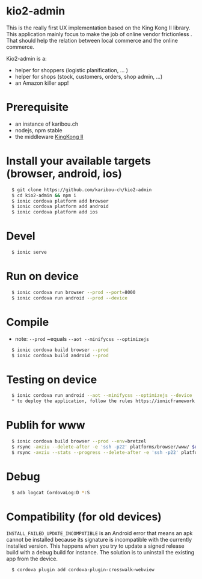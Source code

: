# kio2-admin
This is the really first UX implementation based on the King Kong II library. This application mainly focus to  make the job of online vendor frictionless . That should help the relation between local commerce and the online commerce.

Kio2-admin is a: 
* helper for shoppers (logistic planification, ... )
* helper for shops (stock, customers, orders, shop admin, ...)
* an Amazon killer app!

# Prerequisite
* an instance of karibou.ch
* nodejs, npm stable
* the middleware [KingKong II](https://www.npmjs.com/package/kng2-core) 

# Install your available targets (browser, android, ios)
```bash
  $ git clone https://github.com/karibou-ch/kio2-admin  
  $ cd kio2-admin && npm i
  $ ionic cordova platform add browser
  $ ionic cordova platform add android
  $ ionic cordova platform add ios
```  
# Devel
```bash
  $ ionic serve  
```

# Run on device
```bash
  $ ionic cordova run browser --prod --port=8000
  $ ionic cordova run android --prod --device
```

# Compile
* note: `--prod` ~equals `--aot --minifycss --optimizejs`
```bash
  $ ionic cordova build browser --prod
  $ ionic cordova build android --prod
```

# Testing on device
```bash
  $ ionic cordova run android --aot --minifycss --optimizejs --device
  * to deploy the application, follow the rules https://ionicframework.com/docs/intro/deploying/
```  

# Publih for www
```bash
  $ ionic cordova build browser --prod --env=bretzel
  $ rsync -avziu --delete-after -e 'ssh -p22' platforms/browser/www/ $user@$server:$path 
  $ rsync -avziu --stats --progress --delete-after -e 'ssh -p22' platforms/browser/www/ evaleto@evaletolab.ch:www/admin.boulangerie-bretzel.ch/
```

# Debug
```bash
  $ adb logcat CordovaLog:D *:S
```  

# Compatibility (for old devices)
`INSTALL_FAILED_UPDATE_INCOMPATIBLE` is an Android error that means an apk cannot be installed because its signature is incompatible with the currently installed version. This happens when you try to update a signed release build with a debug build for instance. The solution is to uninstall the existing app from the device.

```bash
  $ cordova plugin add cordova-plugin-crosswalk-webview
```  
